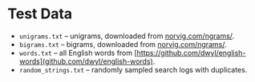 # Test Data

* `unigrams.txt` – unigrams, downloaded from [norvig.com/ngrams/](http://norvig.com/ngrams/).
* `bigrams.txt` – bigrams, downloaded from [norvig.com/ngrams/](http://norvig.com/ngrams/).
* `words.txt` – all English words from [https://github.com/dwyl/english-words](github.com/dwyl/english-words).
* `random_strings.txt` – randomly sampled search logs with duplicates.